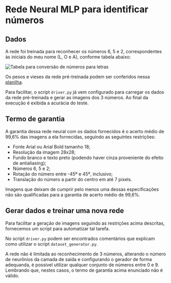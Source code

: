 # Rede Neural MLP para identificar números

## Dados
A rede foi treinada para reconhecer os números 6, 5 e 2, correspondentes às iniciais do meu nome (L, O e A), conforme tabela abaixo:

![Tabela para conversão de números para letras](https://this-loli-have-a.pretty-pant.su/VzDYWNblyk.jpeg)

Os pesos e vieses da rede pré-treinada podem ser conferidos nessa [planilha](https://docs.google.com/spreadsheets/d/19OTK7q21ptjK1_ExsOBQQbCfRZqPML6jkRyViQbD1Cs/edit?usp=sharing).

Para facilitar, o script `driver.py` já vem configurado para carregar os dados da rede pré-treinada e gerar as imagens dos 3 números. Ao final da execução é exibida a acurácia do teste.

## Termo de garantia

A garantia dessa rede neural com os dados fornecidos é o acerto médio de 99,6% das imagens a ela fornecidas, seguindo as seguintes restrições:

- Fonte Arial ou Arial Bold tamanho 18;
- Resolução da imagem 28x28;
- Fundo branco e texto preto (podendo haver cinza proveniente do efeito de antialiasing);
- Números 6, 5 e 2;
- Rotação do número entre -45º e 45º, inclusivo;
- Translação do número a partir do centro em até 7 pixels.

Imagens que deixam de cumprir pelo menos uma dessas especificações não são qualificadas para a garantia de acerto médio de 99,6%.

## Gerar dados e treinar uma nova rede

Para facilitar a geração de imagens seguindo as restrições acima descritas, fornecemos um script para automatizar tal tarefa.

No script `driver.py` podem ser encontrados comentários que explicam como utilizar o script `dataset_generator.py`.

A rede não é limitada ao reconhecimento de 3 números, alterando o número de neurônios da camada de saída e configurando o gerador de forma adequanda, é possível utilizar qualquer conjunto de números entre 0 e 9. Lembrando que, nestes casos, o termo de garantia acima enunciado não é válido.
